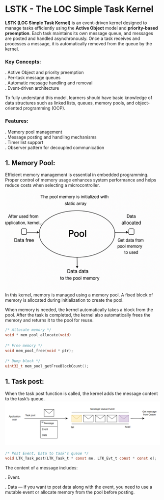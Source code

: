 # LSTK - The LOC Simple Task Kernel

**LSTK (LOC Simple Task Kernel)** is an event-driven kernel designed to manage tasks efficiently using the **Active Object** model and **priority-based preemption**. Each task maintains its own message queue, and messages are posted and handled asynchronously. Once a task receives and processes a message, it is automatically removed from the queue by the kernel.

### Key Concepts:
. Active Object and priority preemption  
. Per-task message queues  
. Automatic message handling and removal  
. Event-driven architecture  

To fully understand this model, learners should have basic knowledge of data structures such as linked lists, queues, memory pools, and object-oriented programming (OOP).

### Features:
. Memory pool management  
. Message posting and handling mechanisms  
. Timer list support  
. Observer pattern for decoupled communication  

## 1. Memory Pool:
<!-- Add your description for memory pool here -->
Efficient memory management is essential in embedded programming. Proper control of memory usage enhances system performance and helps reduce costs when selecting a microcontroller.
![Architecture Diagram](Image/pool_Memory.png)
In this kernel, memory is managed using a memory pool. A fixed block of memory is allocated during initialization to create the pool.

When memory is needed, the kernel automatically takes a block from the pool. After the task is completed, the kernel also automatically frees the memory and returns it to the pool for reuse.

```c
/* Allocate memory */
void * mem_pool_allocate(void)

/* Free memory */
void mem_pool_free(void * ptr);

/* Dump block */
uint32_t mem_pool_getFreeBlockCount();
```

## 1. Task post:
When the task post function is called, the kernel adds the message content to the task’s queue.
![Architecture Diagram](Image/Task.png)
```c
/* Post Event, Data to task's queue */
void LTK_Task_post(LTK_Task_t * const me, LTK_Evt_t const * const e);
```
The content of a message includes:

. Event.

. Data — if you want to post data along with the event, you need to use a mutable event or allocate memory from the pool before posting.

